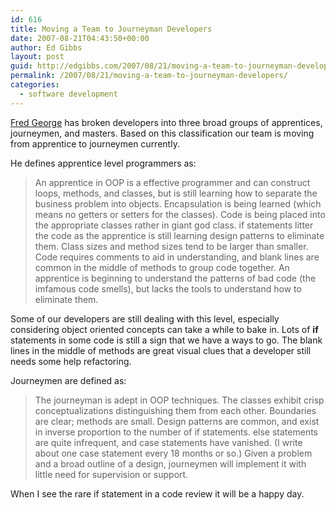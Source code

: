 ```yaml
---
id: 616
title: Moving a Team to Journeyman Developers
date: 2007-08-21T04:43:50+00:00
author: Ed Gibbs
layout: post
guid: http://edgibbs.com/2007/08/21/moving-a-team-to-journeyman-developers/
permalink: /2007/08/21/moving-a-team-to-journeyman-developers/
categories:
  - software development
---
```

[Fred George](http://processpeoplepods.blogspot.com/2007/07/masters-journeymen-and-apprentices-part.html) has broken developers into three broad groups of apprentices, journeymen, and masters. Based on this classification our team is moving from apprentice to journeymen currently.

He defines apprentice level programmers as:

> An apprentice in OOP is a effective programmer and can construct loops, methods, and classes, but is still learning how to separate the business problem into objects. Encapsulation is being learned (which means no getters or setters for the classes). Code is being placed into the appropriate classes rather in giant god class. if statements litter the code as the apprentice is still learning design patterns to eliminate them. Class sizes and method sizes tend to be larger than smaller. Code requires comments to aid in understanding, and blank lines are common in the middle of methods to group code together. An apprentice is beginning to understand the patterns of bad code (the imfamous code smells), but lacks the tools to understand how to eliminate them.

Some of our developers are still dealing with this level, especially considering object oriented concepts can take a while to bake in. Lots of **if** statements in some code is still a sign that we have a ways to go. The blank lines in the middle of methods are great visual clues that a developer still needs some help refactoring.

Journeymen are defined as:

> The journeyman is adept in OOP techniques. The classes exhibit crisp conceptualizations distinguishing them from each other. Boundaries are clear; methods are small. Design patterns are common, and exist in inverse proportion to the number of if statements. else statements are quite infrequent, and case statements have vanished. (I write about one case statement every 18 months or so.) Given a problem and a broad outline of a design, journeymen will implement it with little need for supervision or support.

When I see the rare if statement in a code review it will be a happy day.